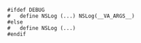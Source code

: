     #ifdef DEBUG
    #   define NSLog (...) NSLog(__VA_ARGS__)
    #else
    #   define NSLog (...)
    #endif